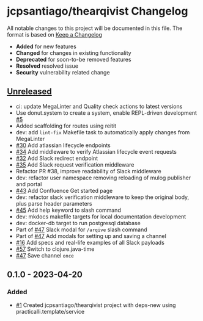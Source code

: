 # jcpsantiago/thearqivist Changelog

All notable changes to this project will be documented in this file.
The format is based on [Keep a Changelog](https://keepachangelog.com/en/1.0.0/)

* **Added** for new features
* **Changed** for changes in existing functionality
* **Deprecated** for soon-to-be removed features
* **Resolved** resolved issue
* **Security** vulnerability related change

## [Unreleased]

* ci: update MegaLinter and Quality check actions to latest versions
* Use donut.system to create a system, enable REPL-driven development [#5](https://github.com/jcpsantiago/thearqivist/issues/5)
* Added scaffolding for routes using reitit
* dev: add `lint-fix` Makefile task to automatically apply changes from MegaLinter
* [#30](https://github.com/jcpsantiago/thearqivist/issues/30) Add atlassian lifecycle endpoints
* [#34](https://github.com/jcpsantiago/thearqivist/issues/34) Add middleware to verify Atlassian lifecycle event requests
* [#32](https://github.com/jcpsantiago/thearqivist/issues/32) Add Slack redirect endpoint
* [#35](https://github.com/jcpsantiago/thearqivist/issues/35) Add Slack request verification middleware
* Refactor PR #38, improve readability of Slack middleware
* dev: refactor user namespace removing reloading of mulog publisher and portal
* [#43](https://github.com/jcpsantiago/thearqivist/issues/43) Add Confluence Get started page
* dev: refactor slack verification middleware to keep the original body, plus parse header parameters
* [#45](https://github.com/jcpsantiago/thearqivist/issues/45) Add help keyword to slash command
* dev: mkdocs makefile targets for local documentation development
* dev: docker-db target to run postgresql database
* Part of [#47](https://github.com/jcpsantiago/thearqivist/issues/47) Slack modal for `/arqive` slash command
* Part of [#47](https://github.com/jcpsantiago/thearqivist/issues/47) Add modals for setting up and saving a channel
* [#16](https://github.com/jcpsantiago/thearqivist/issues/16) Add specs and real-life examples of all Slack payloads
* [#57](https://github.com/jcpsantiago/thearqivist/issues/57) Switch to clojure.java-time
* [#47](https://github.com/jcpsantiago/thearqivist/issues/47) Save channel `once`

## 0.1.0 - 2023-04-20

### Added

* [#1](https://github.com/practicalli/clojure/issues/1) Created jcpsantiago/thearqivist project with deps-new using practicalli.template/service

[Unreleased]: https://github.com/jcpsantiago/thearqivist/compare/0.1.1...HEAD
